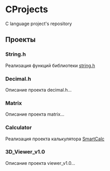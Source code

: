 # CProjects
C language project's repository 


## Проекты

### String.h

Реализация функций библиотеки [string.h](https://github.com/Desolitto/CProjects/tree/develop/String.h)

### Decimal.h

Описание проекта decimal.h...

### Matrix

Описание проекта matrix...

### Calculator

Реализация проекта калькулятора [SmartCalc](https://github.com/Desolitto/CProjects/tree/main/SmartCalc)

### 3D_Viewer_v1.0

Описание проекта viewer_v1.0...
